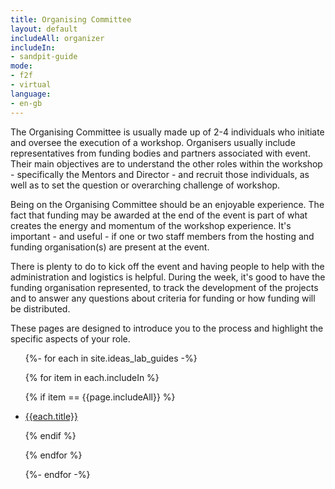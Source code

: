 ```yaml
---
title: Organising Committee
layout: default
includeAll: organizer
includeIn:
- sandpit-guide
mode:
- f2f
- virtual
language:
- en-gb
---
```


The Organising Committee is usually made up of 2-4 individuals who initiate and oversee the execution of a workshop. Organisers usually include representatives from funding bodies and partners associated with event. Their main objectives are to understand the other roles within the workshop - specifically the Mentors and Director -  and recruit those individuals, as well as to set the question or overarching challenge of workshop.

Being on the Organising Committee should be an enjoyable experience. The fact that funding may be awarded at the end of the event is part of what creates the energy and momentum of the workshop experience. It's important - and useful - if one or two staff members from the hosting and funding organisation(s) are present at the event. 

There is plenty to do to kick off the event and having people to help with the administration and logistics is helpful. During the week, it's good to have the funding organisation represented, to track the development of the projects and to answer any questions about criteria for funding or how funding will be distributed.

These pages are designed to introduce you to the process and highlight the specific aspects of your role.

<ul>
{%- for each in site.ideas_lab_guides -%}

{% for item in each.includeIn %}

{% if item == {{page.includeAll}} %}

<li><a href="{{each.url}}">{{each.title}}</a></li>

{% endif %}

{% endfor %}

{%- endfor -%}
</ul>
